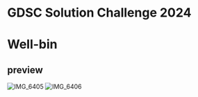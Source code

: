 # GDSC Solution Challenge 2024
# Well-bin

## preview
![IMG_6405](https://github.com/gina261/gdscYonsei2024_well-bin/assets/128567376/8b71cc31-a7f1-4ddb-883f-06f2ee3fb641)
![IMG_6406](https://github.com/gina261/gdscYonsei2024_well-bin/assets/128567376/6374c850-4750-4665-be02-732d324fa7a8)
